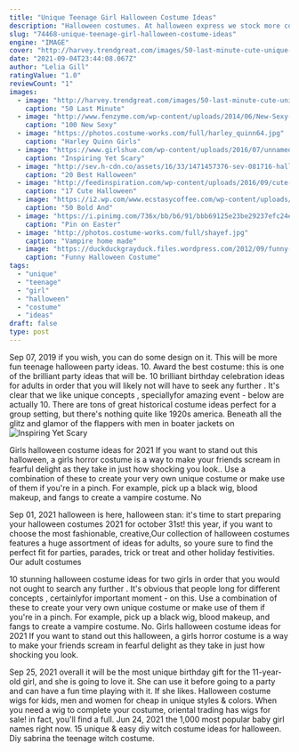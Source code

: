 ```yaml
---
title: "Unique Teenage Girl Halloween Costume Ideas"
description: "Halloween costumes. At halloween express we stock more costumes in more sizes and more styles than anyone for halloween but as one of the largest costume retailers in the country, we"
slug: "74468-unique-teenage-girl-halloween-costume-ideas"
engine: "IMAGE"
cover: "http://harvey.trendgreat.com/images/50-last-minute-cute-unique-halloween-costumes-for-.jpg?s=21luK6nFch"
date: "2021-09-04T23:44:08.067Z"
author: "Lelia Gill"
ratingValue: "1.0"
reviewCount: "1"
images:
  - image: "http://harvey.trendgreat.com/images/50-last-minute-cute-unique-halloween-costumes-for-.jpg?s=21luK6nFch"
    caption: "50 Last Minute"
  - image: "http://www.fenzyme.com/wp-content/uploads/2014/06/New-Sexy-Halloween-Costumes-Ideas00003.jpg"
    caption: "100 New Sexy"
  - image: "https://photos.costume-works.com/full/harley_quinn64.jpg"
    caption: "Harley Quinn Girls"
  - image: "https://www.girlshue.com/wp-content/uploads/2016/07/unnamed-file-2384.jpg"
    caption: "Inspiring Yet Scary"
  - image: "http://sev.h-cdn.co/assets/16/33/1471457376-sev-081716-halloween-pin.jpg"
    caption: "20 Best Halloween"
  - image: "http://feedinspiration.com/wp-content/uploads/2016/09/cute-costume-idea.jpg"
    caption: "17 Cute Halloween"
  - image: "https://i2.wp.com/www.ecstasycoffee.com/wp-content/uploads/2016/10/Group-Halloween-costume-girls.jpg?resize=564%2C423"
    caption: "50 Bold And"
  - image: "https://i.pinimg.com/736x/bb/b6/91/bbb69125e23be29237efc24efb003053--hugh-hefner-and-bunny-costume-hugh-hefner-costume.jpg"
    caption: "Pin on Easter"
  - image: "http://photos.costume-works.com/full/shayef.jpg"
    caption: "Vampire home made"
  - image: "https://duckduckgrayduck.files.wordpress.com/2012/09/funny-halloween-costume-idea.jpg"
    caption: "Funny Halloween Costume"
tags:
  - "unique"
  - "teenage"
  - "girl"
  - "halloween"
  - "costume"
  - "ideas"
draft: false
type: post
---
```


Sep 07, 2019 if you wish, you can do some design on it. This will be more fun teenage halloween party ideas. 10. Award the best costume: this is one of the brilliant party ideas that will be. 10 brilliant birthday celebration ideas for adults in order that you will likely not will have to seek any further . It's clear that we like unique concepts , speciallyfor amazing event - below are actually 10. There are tons of great historical costume ideas perfect for a group setting, but there's nothing quite like 1920s america. Beneath all the glitz and glamor of the flappers with men in boater jackets on
![Inspiring Yet Scary](https://www.girlshue.com/wp-content/uploads/2016/07/unnamed-file-2384.jpg "Inspiring Yet Scary")

Girls halloween costume ideas for 2021  If you want to stand out this halloween, a girls horror costume is a way to make your friends scream in fearful delight as they take in just how shocking you look.. Use a combination of these to create your very own unique costume or make use of them if you&#39;re in a pinch. For example, pick up a black wig, blood makeup, and fangs to create a vampire costume. No
<!--inArticleAds-->

<!--galleryOne-->

Sep 01, 2021 halloween is here, halloween stan: it's time to start preparing your halloween costumes 2021 for october 31st! this year, if you want to choose the most fashionable, creative,Our collection of halloween costumes features a huge assortment of ideas for adults, so youre sure to find the perfect fit for parties, parades, trick or treat and other holiday festivities. Our adult costumes
<!--inArticleAds-->

<!--galleryTwo-->

10 stunning halloween costume ideas for two girls in order that you would not ought to search any further . It's obvious that people long for different concepts , certainlyfor important moment - on this. Use a combination of these to create your very own unique costume or make use of them if you're in a pinch. For example, pick up a black wig, blood makeup, and fangs to create a vampire costume. No. Girls halloween costume ideas for 2021  If you want to stand out this halloween, a girls horror costume is a way to make your friends scream in fearful delight as they take in just how shocking you look.
<!--galleryThree-->

Sep 25, 2021 overall it will be the most unique birthday gift for the 11-year-old girl, and she is going to love it. She can use it before going to a party and can have a fun time playing with it. If she likes. Halloween costume wigs for kids, men and women for cheap in unique styles & colors. When you need a wig to complete your costume, oriental trading has wigs for sale! in fact, you'll find a full. Jun 24, 2021 the 1,000 most popular baby girl names right now.  15 unique & easy diy witch costume ideas for halloween. Diy sabrina the teenage witch costume.